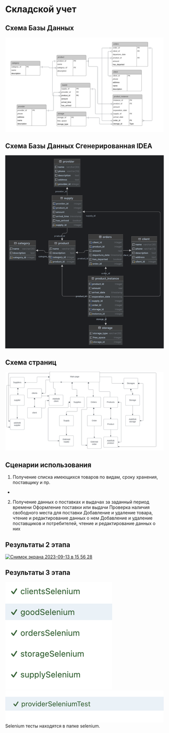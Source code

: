 # Складской учет

## Схема Базы Данных
![изображение](https://github.com/dukedaW/web-prak/blob/main/ER_DIAGRAM.png)

## Схема Базы Данных Сгенерированная IDEA
![изображение](https://github.com/dukedaW/web-prak/blob/main/ER_IDEA_GENERATED.png)

## Схема страниц
![изображение](https://github.com/dukedaW/web-prak/blob/main/pages.png)

## Сценарии использования

1) Получение списка имеющихся товаров по видам, сроку хранения, поставщику и пр.
* 
2) Получение данных о поставках и выдачах за заданный период времени
    Оформление поставки или выдачи
    Проверка наличия свободного места для поставки
    Добавление и удаление товара, чтение и редактирование данных о нем
    Добавление и удаление поставщиков и потребителей, чтение и редактирование данных о них

## Результаты 2 этапа
[<img width="849" alt="Снимок экрана 2023-09-13 в 15 56 28" src="https://github.com/dukedaW/web-prak/assets/120986355/859260b1-4e3b-4e26-b427-8dbd5a035e64">](https://github.com/dukedaW/web-prak/blob/main/second_task_res.png)

## Результаты 3 этапа
![изображение](https://github.com/dukedaW/web-prak/blob/main/Selenium1.png)
![изображение](https://github.com/dukedaW/web-prak/blob/main/selenium2.png)
Selenium тесты находятся в папке selenium.

